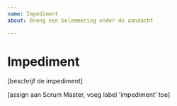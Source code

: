 ```yaml
---
name: Impediment
about: Breng een belemmering onder de aandacht

---
```


# Impediment

[beschrijf de impediment]

[assign aan Scrum Master, voeg label 'impediment' toe]
